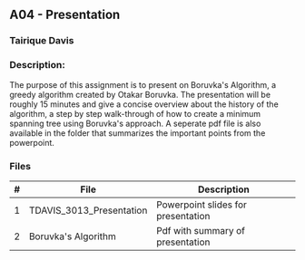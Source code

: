 ## A04 - Presentation
### Tairique Davis
### Description:

The purpose of this assignment is to present on Boruvka's Algorithm, a greedy algorithm created by Otakar Boruvka. The presentation will be roughly 15 minutes and give a concise overview about the history of the algorithm, a step by step walk-through of how to create a minimum spanning tree using Boruvka's approach. A seperate pdf file is also available in the folder that summarizes the important points from the powerpoint.
### Files

|   #   | File     | Description                      |
| :---: | -------- | -------------------------------- |
|   1   | TDAVIS_3013_Presentation | Powerpoint slides for presentation |
|   2   | Boruvka's Algorithm | Pdf with summary of presentation |



